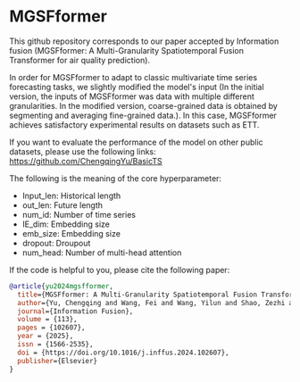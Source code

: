 # MGSFformer
This github repository corresponds to our paper accepted by Information fusion (MGSFformer: A Multi-Granularity Spatiotemporal Fusion Transformer for air quality prediction).

In order for MGSFformer to adapt to classic multivariate time series forecasting tasks, we slightly modified the model's input (In the initial version, the inputs of MGSFformer was data with multiple different granularities. In the modified version, coarse-grained data is obtained by segmenting and averaging fine-grained data.). In this case, MGSFformer achieves satisfactory experimental results on datasets such as ETT.

If you want to evaluate the performance of the model on other public datasets, please use the following links: https://github.com/ChengqingYu/BasicTS

The following is the meaning of the core hyperparameter:
- Input_len: Historical length
- out_len: Future length
- num_id: Number of time series 
- IE_dim: Embedding size
- emb_size: Embedding size
- dropout: Droupout
- num_head: Number of multi-head attention


If the code is helpful to you, please cite the following paper:
```bibtex
@article{yu2024mgsfformer,
  title={MGSFformer: A Multi-Granularity Spatiotemporal Fusion Transformer for Air Quality Prediction},
  author={Yu, Chengqing and Wang, Fei and Wang, Yilun and Shao, Zezhi and Sun, Tao and Yao, Di and Xu, Yongjun},
  journal={Information Fusion},
  volume = {113},
  pages = {102607},
  year = {2025},
  issn = {1566-2535},
  doi = {https://doi.org/10.1016/j.inffus.2024.102607},
  publisher={Elsevier}
}
```
